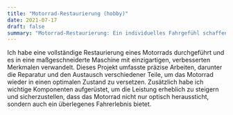 ```yaml
---
title: "Motorrad-Restaurierung (hobby)"
date: 2021-07-17
draft: false
summary: "Motorrad-Restaurierung: Ein individuelles Fahrgefühl schaffen."
---
```


Ich habe eine vollständige Restaurierung eines Motorrads durchgeführt und es in eine maßgeschneiderte Maschine mit einzigartigen, verbesserten Merkmalen verwandelt. Dieses Projekt umfasste präzise Arbeiten, darunter die Reparatur und den Austausch verschiedener Teile, um das Motorrad wieder in einen optimalen Zustand zu versetzen. Zusätzlich habe ich wichtige Komponenten aufgerüstet, um die Leistung erheblich zu steigern und sicherzustellen, dass das Motorrad nicht nur optisch heraussticht, sondern auch ein überlegenes Fahrerlebnis bietet.
